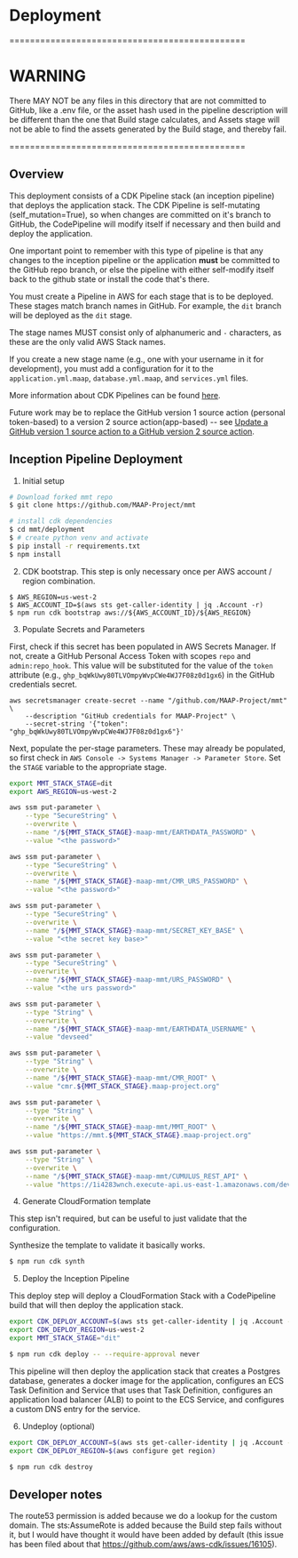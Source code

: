 # Deployment

==============================================

# WARNING

There MAY NOT be any files in this directory that are not committed to GitHub, like a .env file,
or the asset hash used in the pipeline description will be different than the one that Build stage calculates,
and Assets stage will not be able to find the assets generated by the Build stage, and thereby fail.

==============================================

## Overview

This deployment consists of a CDK Pipeline stack (an inception pipeline) that deploys the application stack. The CDK Pipeline is self-mutating (self_mutation=True), so when changes are committed on it's branch to GitHub, the CodePipeline will modify itself if necessary and then build and deploy the application.

One important point to remember with this type of pipeline is that any changes to the inception pipeline or the application **must** be committed to the GitHub repo branch, or else the pipeline with either self-modify itself back to the github state or install the code that's there. 

You must create a Pipeline in AWS for each stage that is to be deployed. These stages match branch names in GitHub.
For example, the `dit` branch will be deployed as the `dit` stage.

The stage names MUST consist only of alphanumeric and `-` characters, as these are the only valid AWS Stack names.

If you create a new stage name (e.g., one with your username in it for development), you must add a configuration for it to the `application.yml.maap`, `database.yml.maap`, and `services.yml` files.

More information about CDK Pipelines can be found [here](https://docs.aws.amazon.com/cdk/latest/guide/cdk_pipeline.html).

Future work may be to replace the GitHub version 1 source action (personal token-based) to a version 2 source action(app-based) -- see [Update a GitHub version 1 source action to a GitHub version 2 source action](https://docs.aws.amazon.com/codepipeline/latest/userguide/update-github-action-connections.html).

## Inception Pipeline Deployment

1. Initial setup

```bash
# Download forked mmt repo
$ git clone https://github.com/MAAP-Project/mmt

# install cdk dependencies
$ cd mmt/deployment
$ # create python venv and activate
$ pip install -r requirements.txt
$ npm install
```

2. CDK bootstrap. This step is only necessary once per AWS account / region combination.

```
$ AWS_REGION=us-west-2
$ AWS_ACCOUNT_ID=$(aws sts get-caller-identity | jq .Account -r)
$ npm run cdk bootstrap aws://${AWS_ACCOUNT_ID}/${AWS_REGION}
```

3. Populate Secrets and Parameters

First, check if this secret has been populated in AWS Secrets Manager. If not, create a GitHub Personal Access Token with scopes `repo` and `admin:repo_hook`. This value will be substituted for
the value of the `token` attribute (e.g., `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`) in the GitHub 
credentials secret.

```
aws secretsmanager create-secret --name "/github.com/MAAP-Project/mmt" \
    --description "GitHub credentials for MAAP-Project" \
    --secret-string '{"token": "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"}'
```

Next, populate the per-stage parameters. These may already be populated, so first check in `AWS Console -> Systems Manager -> Parameter Store`. Set the `STAGE` variable to the appropriate stage.

```bash
export MMT_STACK_STAGE=dit
export AWS_REGION=us-west-2

aws ssm put-parameter \
    --type "SecureString" \
    --overwrite \
    --name "/${MMT_STACK_STAGE}-maap-mmt/EARTHDATA_PASSWORD" \
    --value "<the password>"

aws ssm put-parameter \
    --type "SecureString" \
    --overwrite \
    --name "/${MMT_STACK_STAGE}-maap-mmt/CMR_URS_PASSWORD" \
    --value "<the password>"

aws ssm put-parameter \
    --type "SecureString" \
    --overwrite \
    --name "/${MMT_STACK_STAGE}-maap-mmt/SECRET_KEY_BASE" \
    --value "<the secret key base>"

aws ssm put-parameter \
    --type "SecureString" \
    --overwrite \
    --name "/${MMT_STACK_STAGE}-maap-mmt/URS_PASSWORD" \
    --value "<the urs password>"

aws ssm put-parameter \
    --type "String" \
    --overwrite \
    --name "/${MMT_STACK_STAGE}-maap-mmt/EARTHDATA_USERNAME" \
    --value "devseed"

aws ssm put-parameter \
    --type "String" \
    --overwrite \
    --name "/${MMT_STACK_STAGE}-maap-mmt/CMR_ROOT" \
    --value "cmr.${MMT_STACK_STAGE}.maap-project.org"

aws ssm put-parameter \
    --type "String" \
    --overwrite \
    --name "/${MMT_STACK_STAGE}-maap-mmt/MMT_ROOT" \
    --value "https://mmt.${MMT_STACK_STAGE}.maap-project.org"

aws ssm put-parameter \
    --type "String" \
    --overwrite \
    --name "/${MMT_STACK_STAGE}-maap-mmt/CUMULUS_REST_API" \
    --value "https://1i4283wnch.execute-api.us-east-1.amazonaws.com/dev/"
```

4. Generate CloudFormation template

This step isn't required, but can be useful to just validate that the configuration.

Synthesize the template to validate it basically works.

```bash
$ npm run cdk synth
```

5. Deploy the Inception Pipeline

This deploy step will deploy a CloudFormation Stack with a CodePipeline build that will then deploy the application stack.

```bash
export CDK_DEPLOY_ACCOUNT=$(aws sts get-caller-identity | jq .Account -r)
export CDK_DEPLOY_REGION=us-west-2
export MMT_STACK_STAGE="dit"

$ npm run cdk deploy -- --require-approval never
```

This pipeline will then deploy the application stack that creates a Postgres database, generates a docker image for the application, configures an ECS Task Definition and Service that uses that Task Definition, configures an application load balancer (ALB) to point to the ECS Service, and configures a custom DNS entry for the service.

6. Undeploy (optional)

```bash
export CDK_DEPLOY_ACCOUNT=$(aws sts get-caller-identity | jq .Account -r)
export CDK_DEPLOY_REGION=$(aws configure get region)

$ npm run cdk destroy
```

## Developer notes

The route53 permission is added because we do a lookup for the custom domain. The sts:AssumeRote is added 
because the Build step fails without it, but I would have
thought it would have been added by default (this issue has been filed about that https://github.com/aws/aws-cdk/issues/16105).

